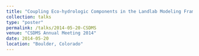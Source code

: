 ```yaml
---
title: "Coupling Eco-hydrologic Components in the Landlab Modeling Framework."
collection: talks
type: "poster"
permalink: /talks/2014-05-20-CSDMS
venue: "CSDMS Annual Meeting 2014"
date: 2014-05-20
location: "Boulder, Colorado"
---
```


